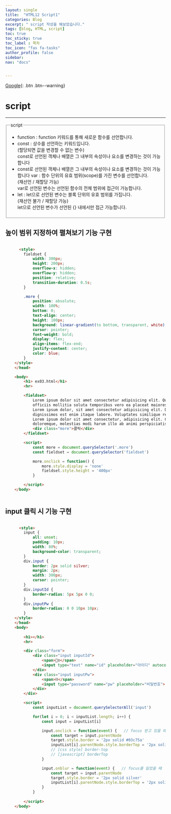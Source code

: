 ```yaml
---
layout: single
title:  "HTML12 Script1"
categories: Blog
excerpt: " script 작성을 해보았습니다."
tags: [blog, HTML, script]
toc: true
toc_sticky: true
toc_label : 목차
toc_icon: "fas fa-tasks"
author_profile: false
sidebar:
nav: "docs"


---
```

[Google](https://google.com){: .btn .btn--warning}


# script

<hr>

<fieldset>
    <legend>script</legend>
    <ul>
        <li>function : function 키워드를 통해 새로운 함수를 선언합니다.</li>
        <li>
            const : 상수를 선언하는 키워드입니다.<br> 
            (할당되면 값을 변경할 수 없는 변수)<br>
            const로 선언된 객체나 배열은 그 내부의 속성이나 요소를 변경하는 것이 가능합니다
        </li>
        <li>const로 선언된 객체나 배열은 그 내부의 속성이나 요소를 변경하는 것이 가능합니다
            var : 함수 단위의 유효 범위(scope)를 가진 변수를 선언합니다.<br>
            (재선언 / 재할당 가능)<br>
            var로 선언된 변수는 선언된 함수의 전체 범위에 접근이 가능합니다.
        </li>
        <li>
            let : let으로 선언된 변수는 블록 단위의 유효 범위를 가집니다.<br>
            (재선언 불가 / 재할당 가능)<br>
            let으로 선언된 변수가 선언된 {} 내에서만 접근 가능합니다.
        </li>
    </ul>
</fieldset>



## 높이 범위 지정하여 펼쳐보기 기능 구현

```html

      <style>
        fieldset {
            width: 300px;
            height: 200px;
            overflow-x: hidden;
            overflow-y: hidden;
            position: relative;
            transition-duration: 0.5s;
        }

        .more {
            position: absolute;
            width: 100%;
            bottom: 0;
            text-align: center;
            height: 100px;
            background: linear-gradient(to bottom, transparent, white);
            cursor: pointer;
            font-weight: bold;
            display: flex;
            align-items: flex-end;
            justify-content: center;
            color: blue;
        }
    </style>
    </head>

    <body>
        <h1> ex03.html</h1>
        <hr>

        <fieldset>
            Lorem ipsum dolor sit amet consectetur adipisicing elit. Quasi dolor, omnis eius pariatur vitae 
            officiis mollitia soluta temporibus vero ea placeat maiores nisi at fugiat amet?
            Lorem ipsum dolor, sit amet consectetur adipisicing elit. Doloremque, repellat iure? Ipsa voluptate aliquid
            dignissimos est enim itaque labore. Voluptates similique repellendus alias accusantium consequuntur. At.
            Lorem ipsum dolor sit amet consectetur, adipisicing elit. Commodi vitae mollitia assumenda debitis? 
            doloremque, molestias modi harum illo ab animi perspiciatis et cum. Rerum, dolorem.
            <div class="more">클릭</div>
        </fieldset>

        <script>
            const more = document.querySelector('.more')
            const fieldset = document.querySelector('fieldset')

            more.onclick = function() {
                more.style.display = 'none'
                fieldset.style.height = '400px'
            }

        </script>
    </body>
 

```

## input 클릭 시 기능 구현

```html

      <style>
        input {
            all: unset;
            padding: 10px;
            width: 80%;
            background-color: transparent;
        }
        div.input {
            border: 2px solid silver;
            margin: 2px;
            width: 300px;
            cursor: pointer;
        }
        div.inputId {
            border-radius: 5px 5px 0 0;
        }
        div.inputPw {
            border-radius: 0 0 10px 10px;
        }
    </style>
    </head>
    <body>
        
        <h1></h1>
        <hr>

        <div class="form">
            <div class="input inputId">
                <span>🕵️‍♀️</span>
                <input type="text" name="id" placeholder="아이디" autocomplete="off">
            </div>
            <div class="input inputPw">
                <span>⛓</span>
                <input type="password" name="pw" placeholder="비밀번호">
            </div>
        </div>

        <script>
            const inputList = document.querySelectorAll('input')

            for(let i = 0; i < inputList.length; i++) {
                const input = inputList[i]

                input.onclick = function(event) {   // focus 받고 있을 때
                    const target = input.parentNode
                    target.style.border = '2px solid #03c75a'
                    inputList[i].parentNode.style.borderTop = '2px solid #03c75a'
                    // [css style] border-top
                    // [javascript] borderTop
                }

                input.onblur = function(event) {   // focus를 잃었을 때
                    const target = input.parentNode
                    target.style.border = '2px solid silver'
                    inputList[i].parentNode.style.borderTop = '2px solid silver'
                }
            }
            
        </script>
    </body>


```